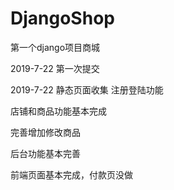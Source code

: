 # DjangoShop
第一个django项目商城

2019-7-22 第一次提交

2019-7-22 静态页面收集
注册登陆功能

店铺和商品功能基本完成

完善增加修改商品

后台功能基本完善

前端页面基本完成，付款页没做
